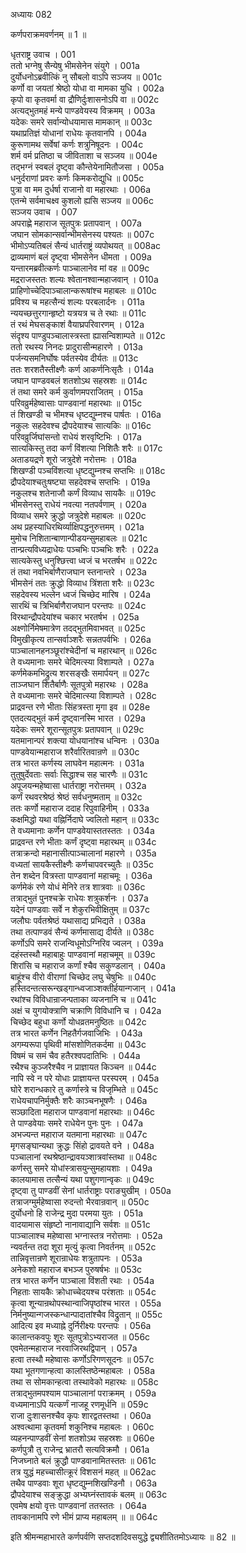 अध्यायः 082

कर्णपराक्रमवर्णनम् ॥ 1 ॥

धृतराष्ट्र उवाच ।	001  
ततो भग्नेषु सैन्येषु भीमसेनेन संयुगे ।	001a  
दुर्योधनोऽब्रवीत्किं नु सौबलो वाऽपि सञ्जय ॥	001c  
कर्णो वा जयतां श्रेष्ठो योधा वा मामका युधि ।	002a  
कृपो वा कृतवर्मा वा द्रौणिर्दुःशासनोऽपि वा ॥	002c  
अत्यद्भुतमहं मन्ये पाण्डवेयस्य विक्रमम् ।	003a  
यदेकः समरे सर्वान्योधयामास मामकान् ॥	003c  
यथाप्रतिज्ञं योधानां राधेयः कृतवानपि ।	004a  
कुरूणामथ सर्वेषां कर्णः शत्रुनिषूदनः ।	004c  
शर्म वर्म प्रतिष्ठा च जीविताशा च सञ्जय ॥	004e  
तद्भग्नं स्वबलं दृष्ट्वा कौन्तेयेनामितौजसा ।	005a  
धनुर्दराणां प्रवरः कर्णः किमकरोद्युधि ॥	005c  
पुत्रा वा मम दुर्धर्षा राजानो वा महारथाः ।	006a  
एतन्मे सर्वमाचक्ष्व कुशलो ह्यसि सञ्जय ॥	006c  
सञ्जय उवाच ।	007  
अपराह्णे महाराज सूतपुत्रः प्रतापवान् ।	007a  
जघान सोमकान्सर्वान्भीमसेनस्य पश्यतः ॥	007c  
भीमोऽप्यतिबलं सैन्यं धार्तराष्ट्रं व्यपोथयत् ॥	008ac  
द्राव्यमाणं बलं दृष्ट्वा भीमसेनेन धीमता ।	009a  
यन्तारमब्रवीत्कर्णः पाञ्चालानेव मां वह ॥	009c  
मद्रराजस्ततः शल्यः श्वेतानश्वान्महाजवान् ।	010a  
प्राहिणोच्चेदिपाञ्चालान्करूषांश्च महाबलः ॥	010c  
प्रविश्य च महत्सैन्यं शल्यः परबलार्दनः ।	011a  
न्ययच्छत्तुरगान्हृष्टो यत्रयत्र च ते रथाः ॥	011c  
तं रथं मेघसङ्काशं वैयाघ्रपरिवारणम् ।	012a  
संदृश्य पाण्डुपञ्चालास्त्रस्ता ह्यासन्विशाम्पते ॥	012c  
ततो रथस्य निनदः प्रादुरासीन्महारणे ।	013a  
पर्जन्यसमनिर्घोषः पर्वतस्येव दीर्यतः ॥	013c  
ततः शरशतैस्तीक्ष्णैः कर्ण आकर्णनिःसृतैः ।	014a  
जघान पाण्डवबलं शतशोऽथ सहस्रशः ॥	014c  
तं तथा समरे कर्म कुर्वाणमपराजितम् ।	015a  
परिवव्रुर्महेष्वासाः पाण्डवानां महारथाः ॥	015c  
तं शिखण्डी च भीमश्च धृष्टद्युम्नश्च पार्षतः ।	016a  
नकुलः सहदेवश्च द्रौपदेयाश्च सात्यकिः ॥	016c  
परिवव्रुर्जिघांसन्तो राधेयं शरवृष्टिभिः ।	017a  
सात्यकिस्तु तदा कर्णं विंशत्या निशितैः शरैः ॥	017c  
अताडयद्रणे शूरो जत्रुदेशे नरोत्तमः ।	018a  
शिखण्डी पञ्चविंशत्या धृष्टद्युम्नश्च सप्तभिः ॥	018c  
द्रौपदेयाश्चतुःषष्ट्या सहदेवश्च सप्तभिः ।	019a  
नकुलश्च शतेनाजौ कर्णं विव्याध सायकैः ॥	019c  
भीमसेनस्तु राधेयं नवत्या नतपर्वणाम् ।	020a  
विव्याध समरे क्रुद्धो जत्रुदेशे महाबलः ॥	020c  
अथ प्रहस्याधिरथिर्व्याक्षिपद्धनुरुत्तमम् ।	021a  
मुमोच निशितान्बाणान्पीडयन्सुमहाबलः ॥	021c  
तान्प्रत्यविध्यद्राधेयः पञ्चभिः पञ्चभिः शरैः ।	022a  
सात्यकेस्तु धनुश्छित्त्वा ध्वजं च भरतर्षभ ॥	022c  
तं तथा नवभिर्बाणैराजघान स्तनान्तरे ।	023a  
भीमसेनं ततः क्रुद्धो विव्याध त्रिंशता शरैः ॥	023c  
सहदेवस्य भल्लेन ध्वजं चिच्छेद मारिष ।	024a  
सारथिं च त्रिभिर्बाणैराजघान परन्तपः ॥	024c  
विरथान्द्रौपदेयांश्च चकार भरतर्षभ ।	025a  
अक्ष्णोर्निमेषमात्रेण तदद्भुतमिवाभवत् ॥	025c  
विमुखीकृत्य तान्सर्वाञ्शरैः सन्नतपर्वभिः ।	026a  
पाञ्चालानहनञ्छूरांश्चेदीनां च महारथान् ॥	026c  
ते वध्यमानाः समरे चेदिमत्स्या विशाम्पते ।	027a  
कर्णमेकमभिद्रुत्य शरसङ्खैः समार्पयन् ॥	027c  
ताञ्जघान शितैर्बाणैः सूतपुत्रो महारथः ।	028a  
ते वध्यमानाः समरे चेदिमात्स्या विशाम्पते ।	028c  
प्राद्रवन्त रणे भीताः सिंहत्रस्ता मृगा इव ॥	028e  
एतदत्यद्भुतं कर्म दृष्ट्वानस्मि भारत ।	029a  
यदेकः समरे शूरान्सूतपुत्रः प्रतापवान् ॥	029c  
यतमानान्परं शक्त्या योधयानांश्च धन्विनः ।	030a  
पाण्डवेयान्महाराज शरैर्वारितवान्रणे ॥	030c  
तत्र भारत कर्णस्य लाघवेन महात्मनः ।	031a  
तुतुषुर्देवताः सर्वाः सिद्धाश्च सह चारणैः ॥	031c  
अपूजयन्महेष्वासा धार्तराष्ट्रा नरोत्तमम् ।	032a  
कर्णं रथवरश्रेष्ठं श्रेष्ठं सर्वधनुष्मताम् ॥	032c  
ततः कर्णो महाराज ददाह रिपुवाहिनीम् ।	033a  
कक्षमिद्धो यथा वह्निर्निदाघे ज्वलितो महान् ॥	033c  
ते वध्यमानाः कर्णेन पाण्डवेयास्ततस्ततः ।	034a  
प्राद्रवन्त रणे भीताः कर्णं दृष्ट्वा महारथम् ॥	034c  
तत्राक्रन्दो महानासीत्पाञ्चालानां महारणे ।	035a  
वध्यतां सायकैस्तीक्ष्णैः कर्णचापवरच्युतैः ॥	035c  
तेन शब्देन वित्रस्ता पाण्डवानां महाचमूः ।	036a  
कर्णमेकं रणे योधं मेनिरे तत्र शात्रवाः ॥	036c  
तत्राद्भुतं पुनश्चक्रे राधेयः शत्रुकर्शनः ।	037a  
यदेनं पाण्डवाः सर्वे न शेकुरभिवीक्षितुम् ॥	037c  
जलौघः पर्वतश्रेष्ठं यथासाद्य प्रभिद्यते ।	038a  
तथा तत्पाण्डवं सैन्यं कर्णमासाद्य दीर्यते ॥	038c  
कर्णोऽपि समरे राजन्विधूमोऽग्निरिव ज्वलन् ।	039a  
दहंस्तस्थौ महाबाहुः पाण्डवानां महाचमूम् ॥	039c  
शिरांसि च महाराज कर्णां श्चैव सकुण्डलान् ।	040a  
बाहूंश्च वीरो वीराणां चिच्छेद लघु चेषुभिः ॥	040c  
हस्तिदन्तत्सरून्खड्गान्ध्वजाञ्शक्तीर्हयान्गजान् ।	041a  
रथांश्च विविधान्राजन्पताका व्यजनानि च ॥	041c  
अक्षं च युगयोक्त्राणि चक्राणि विविधानि च ।	042a  
चिच्छेद बहुधा कर्णो योधव्रतमनुष्ठितः ॥	042c  
तत्र भारत कर्णेन निहतैर्गजवाजिभिः ।	043a  
अगम्यरूपा पृथिवी मांसशोणितकर्दमा ॥	043c  
विषमं च समं चैव हतैरश्वपदातिभिः ।	044a  
रथैश्च कुञ्जरैश्चैव न प्राज्ञायत किञ्चन ॥	044c  
नापि स्वे न परे योधाः प्राज्ञायन्त परस्परम् ।	045a  
घोरे शरान्धकारे तु कर्णास्त्रे च विजृम्भिते ॥	045c  
राधेयचापनिर्मुक्तैः शरैः काञ्चनभूषणैः ।	046a  
सञ्छादिता महाराज पाण्डवानां महारथाः ॥	046c  
ते पाण्डवेयाः समरे राधेयेन पुनः पुनः ।	047a  
अभज्यन्त महाराज यतमाना महारथाः ॥	047c  
मृगसङ्घान्यथा क्रुद्धः सिंहो द्रावयते वने ।	048a  
पञ्चालानां रथश्रेष्ठान्द्रावयञ्शात्रवांस्तथा ॥	048c  
कर्णस्तु समरे योधांस्त्रासयुन्सुमहायशाः ।	049a  
कालयामास तत्सैन्यं यथा पशुगणान्वृकः ॥	049c  
दृष्ट्वा तु पाण्डवीं सेनां धार्तराष्ट्राः पराङ्युखीम् ।	050a  
तत्राजग्मुर्महेष्वासा रुदन्तो भैरवान्रवान् ॥	050c  
दुर्योधनो हि राजेन्द्र मुदा परमया युतः ।	051a  
वादयामास संहृष्टो नानावाद्यानि सर्वशः ॥	051c  
पाञ्चालाश्च महेष्वासा भग्नास्तत्र नरोत्तमाः ।	052a  
न्यवर्तन्त तदा शूरा मृत्युं कृत्वा निवर्तनम् ॥	052c  
तान्निवृत्तान्रणे शूरान्राधेयः शत्रुतापनः ।	053a  
अनेकशो महाराज बभञ्ज पुरुषर्षभः ॥	053c  
तत्र भारत कर्णेन पाञ्चाला विंशती रथाः ।	054a  
निहताः सायकैः क्रोधाच्चेदयश्च परंशताः ॥	054c  
कृत्वा शून्यान्रथोपस्थान्वाजिपृष्ठांश्च भारत ।	055a  
निर्मनुष्यान्गजस्कन्धान्पादातांश्चैव विद्रुतान् ॥	055c  
आदित्य इव मध्याह्ने दुर्निरीक्ष्यः परन्तपः ।	056a  
कालान्तकवपुः शूरः सूतपुत्रोऽभ्यराजत ॥	056c  
एवमेतन्महाराज नरवाजिरथद्विपान् ।	057a  
हत्वा तस्थौ महेष्वासः कर्णोऽरिगणसूदनः ॥	057c  
यथा भूतगणान्हत्वा कालस्तिष्ठेन्महाबलः ।	058a  
तथा स सोमकान्हत्वा तस्थावेको महारथः ॥	058c  
तत्राद्भुतमपश्याम पाञ्चालानां पराक्रमम् ।	059a  
वध्यमानाऽपि यत्कर्णं नाजहू रणमूर्धनि ॥	059c  
राजा दुःशासनश्चैव कृपः शारद्वतस्तथा ।	060a  
अश्वत्थामा कृतवर्मा शकुनिश्च महाबलः ।	060c  
व्यहनन्पाण्डवीं सेनां शतशोऽथ सहस्रशः ॥	060e  
कर्णपुत्रौ तु राजेन्द्र भ्रातरौ सत्यविक्रमौ ।	061a  
निजघ्नाते बलं क्रुद्धौ पाण्डवानामितस्ततः ॥	061c  
तत्र युद्धं महच्चासीत्क्रूरं विशसनं महत् ॥	062ac  
तथैव पाण्डवाः शूरा धृष्टद्युम्नशिखण्डिनौ । 	063a  
द्रौपदेयाश्च सङ्क्रुद्धा अभ्यघ्नंस्तावकं बलम् ॥	063c  
एवमेष क्षयो वृत्तः पाण्डवानां ततस्ततः ।	064a  
तावकानामपि रणे भीमं प्राप्य महाबलम् ॥ ॥	064c  

इति श्रीमन्महाभारते कर्णपर्वणि सप्तदशदिवसयुद्धे द्व्यशीतितमोऽध्यायः ॥ 82 ॥
